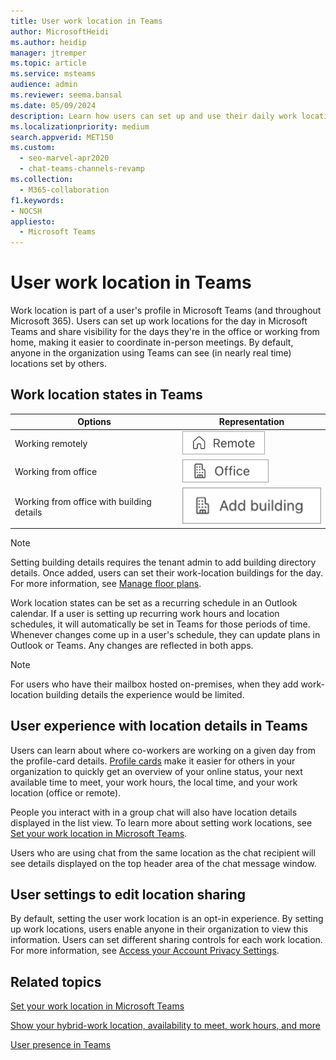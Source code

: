```yaml
---
title: User work location in Teams
author: MicrosoftHeidi
ms.author: heidip
manager: jtremper
ms.topic: article
ms.service: msteams
audience: admin
ms.reviewer: seema.bansal
ms.date: 05/09/2024
description: Learn how users can set up and use their daily work location in Microsoft Teams.
ms.localizationpriority: medium
search.appverid: MET150
ms.custom: 
  - seo-marvel-apr2020
  - chat-teams-channels-revamp
ms.collection: 
  - M365-collaboration
f1.keywords:
- NOCSH
appliesto: 
  - Microsoft Teams
---
```


# User work location in Teams

Work location is part of a user's profile in Microsoft Teams (and throughout Microsoft 365). Users can set up work locations for the day in Microsoft Teams and share visibility for the days they're in the office or working from home, making it easier to coordinate in-person meetings. By default, anyone in the organization using Teams can see (in nearly real time) locations set by others.

## Work location states in Teams

|Options |Representation |
|---|---|
|Working remotely |![house icon](./media/work-location-remote.png)|
|Working from office |![building icon](./media/work-location-office.png) |
|Working from office with building details |![house icon](./media/work-location-add-building.png)|

> [!Note]
> Setting building details requires the tenant admin to add building directory details. Once added, users can set their work-location buildings for the day. For more information, see [Manage floor plans](/microsoftsearch/manage-floorplans).

Work location states can be set as a recurring schedule in an Outlook calendar. If a user is setting up recurring work hours and location schedules, it will automatically be set in Teams for those periods of time. Whenever changes come up in a user's schedule, they can update plans in Outlook or Teams. Any changes are reflected in both apps.

> [!NOTE]
> For users who have their mailbox hosted on-premises, when they add work-location building details the experience would be limited.

## User experience with location details in Teams

Users can learn about where co-workers are working on a given day from the profile-card details. [Profile cards](https://support.microsoft.com/en-us/office/profile-cards-in-microsoft-365-e80f931f-5fc4-4a59-ba6e-c1e35a85b501) make it easier for others in your organization to quickly get an overview of your online status, your next available time to meet, your work hours, the local time, and your work location (office or remote).

People you interact with in a group chat will also have location details displayed in the list view. To learn more about setting work locations, see [Set your work location in Microsoft Teams](https://support.microsoft.com/en-us/office/set-your-work-location-in-microsoft-teams-6c14a0f5-3cd6-427d-b1d2-aa0365aebf88).

Users who are using chat from the same location as the chat recipient will see details displayed on the top header area of the chat message window.

## User settings to edit location sharing

By default, setting the user work location is an opt-in experience. By setting up work locations, users enable anyone in their organization to view this information. Users can set different sharing controls for each work location. For more information, see [Access your Account Privacy Settings](https://support.microsoft.com/en-us/office/access-your-account-privacy-settings-3e7bc183-bf52-4fd0-8e6b-78978f7f121b).

## Related topics

[Set your work location in Microsoft Teams](https://support.microsoft.com/en-us/office/set-your-work-location-in-microsoft-teams-6c14a0f5-3cd6-427d-b1d2-aa0365aebf88)

[Show your hybrid-work location, availability to meet, work hours, and more](https://support.microsoft.com/en-us/office/show-your-hybrid-work-location-availability-to-meet-work-hours-and-more-c861198d-f82e-41d7-88ec-c2e716be5ede)

[User presence in Teams](presence-admins.md)
